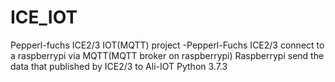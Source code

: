 # ICE_IOT
Pepperl-fuchs ICE2/3 IOT(MQTT) project
-Pepperl-Fuchs ICE2/3 connect to a raspberrypi via MQTT(MQTT broker on raspberrypi)
Raspberrypi send the data that published by ICE2/3 to Ali-IOT
Python 3.7.3
